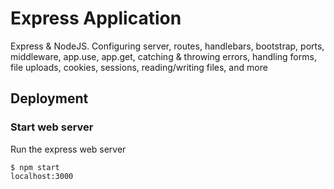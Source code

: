 # Express Application

Express & NodeJS. Configuring server, routes, handlebars, bootstrap, ports, middleware, app.use, app.get, catching & throwing errors, handling forms, file uploads, cookies, sessions, reading/writing files, and more

## Deployment

### Start web server

Run the express web server

```cli
$ npm start
localhost:3000
```